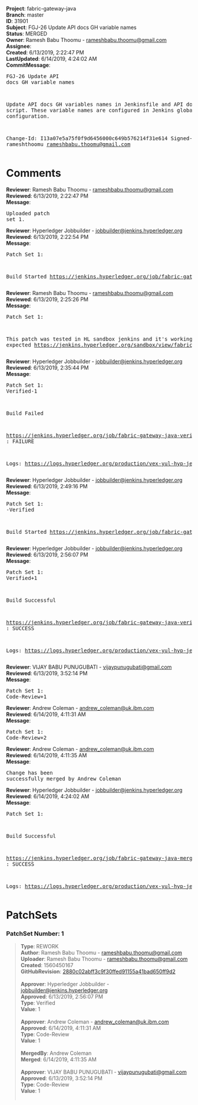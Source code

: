 <strong>Project</strong>: fabric-gateway-java<br><strong>Branch</strong>: master<br><strong>ID</strong>: 31901<br><strong>Subject</strong>: FGJ-26 Update API docs GH variable names<br><strong>Status</strong>: MERGED<br><strong>Owner</strong>: Ramesh Babu Thoomu - rameshbabu.thoomu@gmail.com<br><strong>Assignee</strong>:<br><strong>Created</strong>: 6/13/2019, 2:22:47 PM<br><strong>LastUpdated</strong>: 6/14/2019, 4:24:02 AM<br><strong>CommitMessage</strong>:<br><pre>FGJ-26 Update API docs GH variable names

Update API docs GH variables names in Jenkinsfile and API docs
CI script. These variable names are configured in Jenkins global
configuration.

Change-Id: I13a07e5a75f0f9d6456000c649b576214f31e614
Signed-off-by: rameshthoomu <rameshbabu.thoomu@gmail.com>
</pre><h1>Comments</h1><strong>Reviewer</strong>: Ramesh Babu Thoomu - rameshbabu.thoomu@gmail.com<br><strong>Reviewed</strong>: 6/13/2019, 2:22:47 PM<br><strong>Message</strong>: <pre>Uploaded patch set 1.</pre><strong>Reviewer</strong>: Hyperledger Jobbuilder - jobbuilder@jenkins.hyperledger.org<br><strong>Reviewed</strong>: 6/13/2019, 2:22:54 PM<br><strong>Message</strong>: <pre>Patch Set 1:

Build Started https://jenkins.hyperledger.org/job/fabric-gateway-java-verify-x86_64/74/</pre><strong>Reviewer</strong>: Ramesh Babu Thoomu - rameshbabu.thoomu@gmail.com<br><strong>Reviewed</strong>: 6/13/2019, 2:25:26 PM<br><strong>Message</strong>: <pre>Patch Set 1:

This patch was tested in HL sandbox jenkins and it's working as expected https://jenkins.hyperledger.org/sandbox/view/fabric-gateway-java/job/fabric-gateway-java-merge-x86_64/11/console</pre><strong>Reviewer</strong>: Hyperledger Jobbuilder - jobbuilder@jenkins.hyperledger.org<br><strong>Reviewed</strong>: 6/13/2019, 2:35:44 PM<br><strong>Message</strong>: <pre>Patch Set 1: Verified-1

Build Failed 

https://jenkins.hyperledger.org/job/fabric-gateway-java-verify-x86_64/74/ : FAILURE

Logs: https://logs.hyperledger.org/production/vex-yul-hyp-jenkins-3/fabric-gateway-java-verify-x86_64/74</pre><strong>Reviewer</strong>: Hyperledger Jobbuilder - jobbuilder@jenkins.hyperledger.org<br><strong>Reviewed</strong>: 6/13/2019, 2:49:16 PM<br><strong>Message</strong>: <pre>Patch Set 1: -Verified

Build Started https://jenkins.hyperledger.org/job/fabric-gateway-java-verify-x86_64/75/</pre><strong>Reviewer</strong>: Hyperledger Jobbuilder - jobbuilder@jenkins.hyperledger.org<br><strong>Reviewed</strong>: 6/13/2019, 2:56:07 PM<br><strong>Message</strong>: <pre>Patch Set 1: Verified+1

Build Successful 

https://jenkins.hyperledger.org/job/fabric-gateway-java-verify-x86_64/75/ : SUCCESS

Logs: https://logs.hyperledger.org/production/vex-yul-hyp-jenkins-3/fabric-gateway-java-verify-x86_64/75</pre><strong>Reviewer</strong>: VIJAY BABU PUNUGUBATI - vijaypunugubati@gmail.com<br><strong>Reviewed</strong>: 6/13/2019, 3:52:14 PM<br><strong>Message</strong>: <pre>Patch Set 1: Code-Review+1</pre><strong>Reviewer</strong>: Andrew Coleman - andrew_coleman@uk.ibm.com<br><strong>Reviewed</strong>: 6/14/2019, 4:11:31 AM<br><strong>Message</strong>: <pre>Patch Set 1: Code-Review+2</pre><strong>Reviewer</strong>: Andrew Coleman - andrew_coleman@uk.ibm.com<br><strong>Reviewed</strong>: 6/14/2019, 4:11:35 AM<br><strong>Message</strong>: <pre>Change has been successfully merged by Andrew Coleman</pre><strong>Reviewer</strong>: Hyperledger Jobbuilder - jobbuilder@jenkins.hyperledger.org<br><strong>Reviewed</strong>: 6/14/2019, 4:24:02 AM<br><strong>Message</strong>: <pre>Patch Set 1:

Build Successful 

https://jenkins.hyperledger.org/job/fabric-gateway-java-merge-x86_64/46/ : SUCCESS

Logs: https://logs.hyperledger.org/production/vex-yul-hyp-jenkins-3/fabric-gateway-java-merge-x86_64/46</pre><h1>PatchSets</h1><h3>PatchSet Number: 1</h3><blockquote><strong>Type</strong>: REWORK<br><strong>Author</strong>: Ramesh Babu Thoomu - rameshbabu.thoomu@gmail.com<br><strong>Uploader</strong>: Ramesh Babu Thoomu - rameshbabu.thoomu@gmail.com<br><strong>Created</strong>: 1560450167<br><strong>GitHubRevision</strong>: [2880c02abff3c9f30ffed91155a41bad650ff9d2](https://github.com/hyperledger/fabric-gateway-java/commit/2880c02abff3c9f30ffed91155a41bad650ff9d2)<br><br><strong>Approver</strong>: Hyperledger Jobbuilder - jobbuilder@jenkins.hyperledger.org<br><strong>Approved</strong>: 6/13/2019, 2:56:07 PM<br><strong>Type</strong>: Verified<br><strong>Value</strong>: 1<br><br><strong>Approver</strong>: Andrew Coleman - andrew_coleman@uk.ibm.com<br><strong>Approved</strong>: 6/14/2019, 4:11:31 AM<br><strong>Type</strong>: Code-Review<br><strong>Value</strong>: 1<br><br><strong>MergedBy</strong>: Andrew Coleman<br><strong>Merged</strong>: 6/14/2019, 4:11:35 AM<br><br><strong>Approver</strong>: VIJAY BABU PUNUGUBATI - vijaypunugubati@gmail.com<br><strong>Approved</strong>: 6/13/2019, 3:52:14 PM<br><strong>Type</strong>: Code-Review<br><strong>Value</strong>: 1<br><br></blockquote>